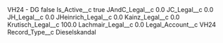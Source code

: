 <?xml version="1.0" encoding="UTF-8"?>
<CustomMetadata xmlns="http://soap.sforce.com/2006/04/metadata" xmlns:xsi="http://www.w3.org/2001/XMLSchema-instance" xmlns:xsd="http://www.w3.org/2001/XMLSchema">
    <label>VH24 - DG</label>
    <protected>false</protected>
    <values>
        <field>Is_Active__c</field>
        <value xsi:type="xsd:boolean">true</value>
    </values>
    <values>
        <field>JAndC_Legal__c</field>
        <value xsi:type="xsd:double">0.0</value>
    </values>
    <values>
        <field>JC_Legal__c</field>
        <value xsi:type="xsd:double">0.0</value>
    </values>
    <values>
        <field>JH_Legal__c</field>
        <value xsi:type="xsd:double">0.0</value>
    </values>
    <values>
        <field>JHeinrich_Legal__c</field>
        <value xsi:type="xsd:double">0.0</value>
    </values>
    <values>
        <field>Kainz_Legal__c</field>
        <value xsi:type="xsd:double">0.0</value>
    </values>
    <values>
        <field>Krutisch_Legal__c</field>
        <value xsi:type="xsd:double">100.0</value>
    </values>
    <values>
        <field>Lachmair_Legal__c</field>
        <value xsi:type="xsd:double">0.0</value>
    </values>
    <values>
        <field>Legal_Account__c</field>
        <value xsi:type="xsd:string">VH24</value>
    </values>
    <values>
        <field>Record_Type__c</field>
        <value xsi:type="xsd:string">Dieselskandal</value>
    </values>
</CustomMetadata>
